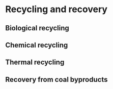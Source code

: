 <!--
- Recycling and recovery
    - How are they recycled/recovered?
        - Where are they globally recycled?
        - Biologial approach
            - Bacteria and fungii
        - Chemical approach
            - Chemicals
        - Heat (most popular)
    - Recovery from coal byproducts
-->

# Recycling and recovery

## Biological recycling

## Chemical recycling

## Thermal recycling

## Recovery from coal byproducts